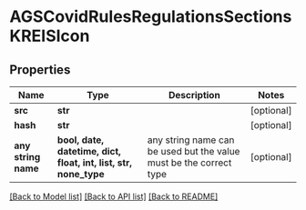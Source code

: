 # AGSCovidRulesRegulationsSectionsKREISIcon


## Properties
Name | Type | Description | Notes
------------ | ------------- | ------------- | -------------
**src** | **str** |  | [optional] 
**hash** | **str** |  | [optional] 
**any string name** | **bool, date, datetime, dict, float, int, list, str, none_type** | any string name can be used but the value must be the correct type | [optional]

[[Back to Model list]](../README.md#documentation-for-models) [[Back to API list]](../README.md#documentation-for-api-endpoints) [[Back to README]](../README.md)


